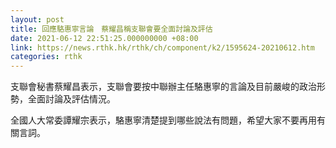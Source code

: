 ```yaml
---
layout: post
title: 回應駱惠寧言論　蔡耀昌稱支聯會要全面討論及評估
date: 2021-06-12 22:51:25.000000000 +08:00
link: https://news.rthk.hk/rthk/ch/component/k2/1595624-20210612.htm
categories: rthk
---
```


支聯會秘書蔡耀昌表示，支聯會要按中聯辦主任駱惠寧的言論及目前嚴峻的政治形勢，全面討論及評估情況。

全國人大常委譚耀宗表示，駱惠寧清楚提到哪些說法有問題，希望大家不要再用有關言詞。
